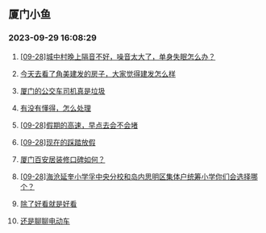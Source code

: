 ## 厦门小鱼 
### 2023-09-29 16:08:29

1. [[09-28]城中村晚上隔音不好，噪音太大了，单身失眠怎么办？](http://bbs.xmfish.com/read-htm-tid-18080713.html)

2. [今天去看了角美建发的房子，大家觉得建发怎么样](http://bbs.xmfish.com/read-htm-tid-18080743.html)

3. [厦门的公交车司机真是垃圾](http://bbs.xmfish.com/read-htm-tid-18080735.html)

4. [有没有懂得，怎么处理](http://bbs.xmfish.com/read-htm-tid-18080768.html)

5. [[09-28]假期的高速，早点去会不会堵](http://bbs.xmfish.com/read-htm-tid-18080745.html)

6. [[09-28]现在的踩踏放假](http://bbs.xmfish.com/read-htm-tid-18080805.html)

7. [厦门百安居装修口碑如何？](http://bbs.xmfish.com/read-htm-tid-18080820.html)

8. [[09-28]海沧延奎小学孚中央分校和岛内思明区集体户统筹小学你们会选择哪个？](http://bbs.xmfish.com/read-htm-tid-18080721.html)

9. [除了好看就是好看](http://bbs.xmfish.com/read-htm-tid-18080705.html)

10. [还是聊聊电动车](http://bbs.xmfish.com/read-htm-tid-18080832.html)

